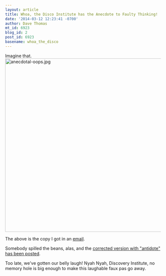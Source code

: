 ```yaml
---
layout: article
title: Whoa, the Disco Institute has the Anecdote to Faulty Thinking!
date: '2014-03-12 12:23:41 -0700'
author: Dave Thomas
mt_id: 6923
blog_id: 2
post_id: 6923
basename: whoa_the_disco
---
```

Imagine that.
<img src="{{ site.baseurl }}/uploads/2014/anecdotal-oops.jpg" alt="anecdotal-oops.jpg" width="622" height="563" class="mt-image-none" />

The above is the copy I got in an [email](http://view.s6.exacttarget.com/?j=fed515707762047c&amp;m=fe8e12717364017b7c&amp;ls=fe3015747066027d721072&amp;l=ff61107372&amp;s=fe5b10717c65007d7c1c&amp;jb=ffcf14&amp;ju=fe8d16787c600c7d76&amp;r=0).

Somebody spilled the beans, alas, and the [corrected version with "antidote" has been posted](http://www.evolutionnews.org/2014/03/what_can_you_do083051.html).

Too late, we've gotten our belly laugh! Nyah Nyah, Discovery Institute, no memory hole is big enough to make this laughable faux pas go away.
